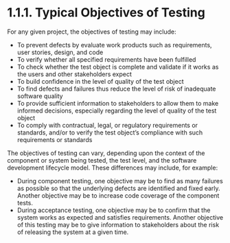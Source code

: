 # 1.1.1. Typical Objectives of Testing

For any given project, the objectives of testing may include:

* To prevent defects by evaluate work products such as requirements, user stories, design, and code 
* To verify whether all specified requirements have been fulfilled 
* To check whether the test object is complete and validate if it works as the users and other stakeholders expect 
* To build confidence in the level of quality of the test object 
* To find defects and failures thus reduce the level of risk of inadequate software quality 
* To provide sufficient information to stakeholders to allow them to make informed decisions, especially regarding the level of quality of the test object 
* To comply with contractual, legal, or regulatory requirements or standards, and/or to verify the test object’s compliance with such requirements or standards 

The objectives of testing can vary, depending upon the context of the component or system being tested, the test level, and the software development lifecycle model. These differences may include, for example: 

* During component testing, one objective may be to find as many failures as possible so that the underlying defects are identified and fixed early. Another objective may be to increase code coverage of the component tests. 
* During acceptance testing, one objective may be to confirm that the system works as expected and satisfies requirements. Another objective of this testing may be to give information to stakeholders about the risk of releasing the system at a given time.

